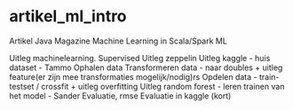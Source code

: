 # artikel_ml_intro
Artikel Java Magazine Machine Learning in Scala/Spark ML

Uitleg machinelearning. Supervised
Uitleg zeppelin
Uitleg kaggle - huis dataset - Tammo
Ophalen data
Transformeren data - naar doubles + uitleg feature(er zijn mee transformaties mogelijk/nodig)rs
Opdelen data - train-testset / crossfit + uitleg overfitting
Uitleg random forest - leren trainen van het model - Sander
Evaluatie, rmse
Evaluatie in kaggle (kort)

